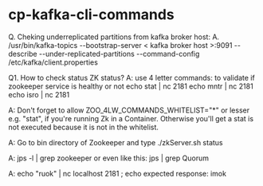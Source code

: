 # cp-kafka-cli-commands

Q. Cheking underreplicated partitions from kafka broker host:
A.
    /usr/bin/kafka-topics --bootstrap-server < kafka broker host >:9091  --describe --under-replicated-partitions --command-config /etc/kafka/client.properties

Q1. How to check status ZK status?
A: use 4 letter commands:
to validate if zookeeper service is healthy or not
    echo stat | nc <zookeeper ip> 2181
    echo mntr | nc <zookeeper ip> 2181
    echo isro  | nc <zookeeper ip> 2181

A: Don't forget to allow ZOO_4LW_COMMANDS_WHITELIST="*" or lesser e.g. "stat", if you're running Zk in a Container. Otherwise you'll get a stat is not executed because it is not in the whitelist.

A: Go to bin directory of Zookeeper and type
    ./zkServer.sh status


A:
    jps -l | grep zookeeper
or even like this:
    jps | grep Quorum


A:
    echo "ruok" | nc localhost 2181 ; echo 
  expected response: imok
